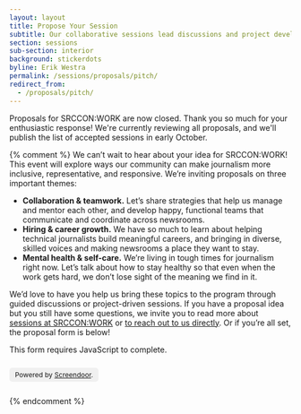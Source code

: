 ```yaml
---
layout: layout
title: Propose Your Session
subtitle: Our collaborative sessions lead discussions and project development around teamwork, careers, and care.
section: sessions
sub-section: interior
background: stickerdots
byline: Erik Westra
permalink: /sessions/proposals/pitch/
redirect_from:
  - /proposals/pitch/
---
```


Proposals for SRCCON:WORK are now closed. Thank you so much for your enthusiastic response! We're currently reviewing all proposals, and we'll publish the list of accepted sessions in early October.

{% comment %}
We can’t wait to hear about your idea for SRCCON:WORK! This event will explore ways our community can make journalism more inclusive, representative, and responsive. We’re inviting proposals on three important themes:

* **Collaboration & teamwork.** Let’s share strategies that help us manage and mentor each other, and develop happy, functional teams that communicate and coordinate across newsrooms.
* **Hiring & career growth.** We have so much to learn about helping technical journalists build meaningful careers, and bringing in diverse, skilled voices and making newsrooms a place they want to stay.
* **Mental health & self-care.** We’re living in tough times for journalism right now. Let’s talk about how to stay healthy so that even when the work gets hard, we don’t lose sight of the meaning we find in it.

We’d love to have you help us bring these topics to the program through guided discussions or project-driven sessions. If you have a proposal idea but you still have some questions, we invite you to read more about [sessions at SRCCON:WORK](/sessions) or [to reach out to us directly](mailto:srccon@opennews.org). Or if you’re all set, the proposal form is below!

<script>window.jQuery || document.write('<script src="//code.jquery.com/jquery-2.2.3.min.js"><\/script>')</script>
<link href="//d3q1ytufopwvkq.cloudfront.net/1/formrenderer.css" rel="stylesheet" />
<script src="//d3q1ytufopwvkq.cloudfront.net/1/formrenderer.js"></script>

<form data-formrenderer>This form requires JavaScript to complete.</form>
<p style='font-size: 12px;display:inline-block;margin-top:10px;background:rgba(0,0,0,0.05);padding:5px 10px;border-radius:5px;'>Powered by <a href='https://www.dobt.co/screendoor/'>Screendoor</a>.</p>

<script>
  // Uncomment this line and set it to the CSS class that your website uses for buttons:
  // FormRenderer.BUTTON_CLASS = '';

  new FormRenderer({"project_id":"oNL9olsQno76pwnj", "afterSubmit": "/sessions/proposals/thanks"});
</script>
{% endcomment %}